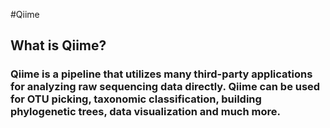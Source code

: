 #Qiime
## What is Qiime?
### Qiime is a pipeline that utilizes many third-party applications for analyzing raw sequencing data directly. Qiime can be used for OTU picking, taxonomic classification, building phylogenetic trees, data visualization and much more.